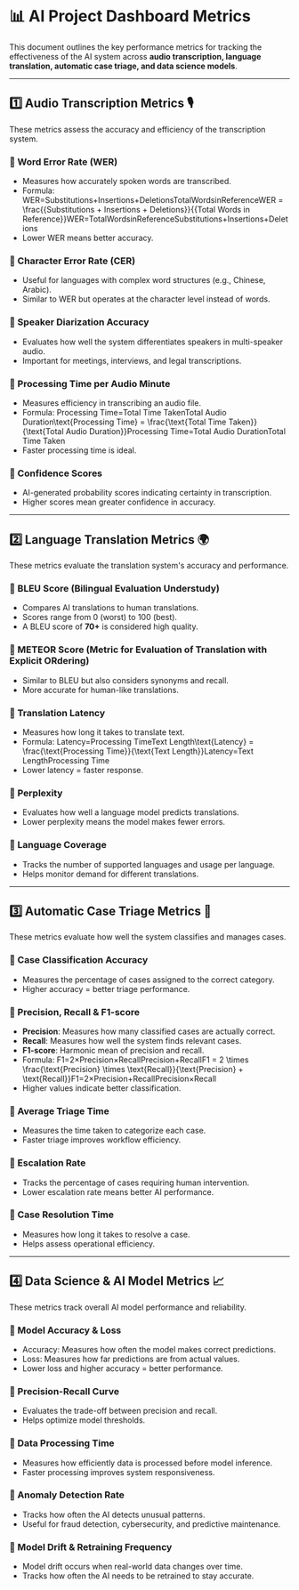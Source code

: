 # **📊 AI Project Dashboard Metrics**

This document outlines the key performance metrics for tracking the effectiveness of the AI system across **audio transcription, language translation, automatic case triage, and data science models**.

---

## **1️⃣ Audio Transcription Metrics 🎙️**

These metrics assess the accuracy and efficiency of the transcription system.

### **🔹 Word Error Rate (WER)**

* Measures how accurately spoken words are transcribed.  
* Formula: WER=Substitutions+Insertions+DeletionsTotalWordsinReferenceWER \= \\frac{{Substitutions \+ Insertions \+ Deletions}}{{Total Words in Reference}}WER=TotalWordsinReferenceSubstitutions+Insertions+Deletions​  
* Lower WER means better accuracy.

### **🔹 Character Error Rate (CER)**

* Useful for languages with complex word structures (e.g., Chinese, Arabic).  
* Similar to WER but operates at the character level instead of words.

### **🔹 Speaker Diarization Accuracy**

* Evaluates how well the system differentiates speakers in multi-speaker audio.  
* Important for meetings, interviews, and legal transcriptions.

### **🔹 Processing Time per Audio Minute**

* Measures efficiency in transcribing an audio file.  
* Formula: Processing Time=Total Time TakenTotal Audio Duration\\text{Processing Time} \= \\frac{\\text{Total Time Taken}}{\\text{Total Audio Duration}}Processing Time=Total Audio DurationTotal Time Taken​  
* Faster processing time is ideal.

### **🔹 Confidence Scores**

* AI-generated probability scores indicating certainty in transcription.  
* Higher scores mean greater confidence in accuracy.

---

## **2️⃣ Language Translation Metrics 🌍**

These metrics evaluate the translation system's accuracy and performance.

### **🔹 BLEU Score (Bilingual Evaluation Understudy)**

* Compares AI translations to human translations.  
* Scores range from 0 (worst) to 100 (best).  
* A BLEU score of **70+** is considered high quality.

### **🔹 METEOR Score (Metric for Evaluation of Translation with Explicit ORdering)**

* Similar to BLEU but also considers synonyms and recall.  
* More accurate for human-like translations.

### **🔹 Translation Latency**

* Measures how long it takes to translate text.  
* Formula: Latency=Processing TimeText Length\\text{Latency} \= \\frac{\\text{Processing Time}}{\\text{Text Length}}Latency=Text LengthProcessing Time​  
* Lower latency \= faster response.

### **🔹 Perplexity**

* Evaluates how well a language model predicts translations.  
* Lower perplexity means the model makes fewer errors.

### **🔹 Language Coverage**

* Tracks the number of supported languages and usage per language.  
* Helps monitor demand for different translations.

---

## **3️⃣ Automatic Case Triage Metrics 🏥**

These metrics evaluate how well the system classifies and manages cases.

### **🔹 Case Classification Accuracy**

* Measures the percentage of cases assigned to the correct category.  
* Higher accuracy \= better triage performance.

### **🔹 Precision, Recall & F1-score**

* **Precision**: Measures how many classified cases are actually correct.  
* **Recall**: Measures how well the system finds relevant cases.  
* **F1-score**: Harmonic mean of precision and recall.  
* Formula: F1=2×Precision×RecallPrecision+RecallF1 \= 2 \\times \\frac{\\text{Precision} \\times \\text{Recall}}{\\text{Precision} \+ \\text{Recall}}F1=2×Precision+RecallPrecision×Recall​  
* Higher values indicate better classification.

### **🔹 Average Triage Time**

* Measures the time taken to categorize each case.  
* Faster triage improves workflow efficiency.

### **🔹 Escalation Rate**

* Tracks the percentage of cases requiring human intervention.  
* Lower escalation rate means better AI performance.

### **🔹 Case Resolution Time**

* Measures how long it takes to resolve a case.  
* Helps assess operational efficiency.

---

## **4️⃣ Data Science & AI Model Metrics 📈**

These metrics track overall AI model performance and reliability.

### **🔹 Model Accuracy & Loss**

* Accuracy: Measures how often the model makes correct predictions.  
* Loss: Measures how far predictions are from actual values.  
* Lower loss and higher accuracy \= better performance.

### **🔹 Precision-Recall Curve**

* Evaluates the trade-off between precision and recall.  
* Helps optimize model thresholds.

### **🔹 Data Processing Time**

* Measures how efficiently data is processed before model inference.  
* Faster processing improves system responsiveness.

### **🔹 Anomaly Detection Rate**

* Tracks how often the AI detects unusual patterns.  
* Useful for fraud detection, cybersecurity, and predictive maintenance.

### **🔹 Model Drift & Retraining Frequency**

* Model drift occurs when real-world data changes over time.  
* Tracks how often the AI needs to be retrained to stay accurate.

